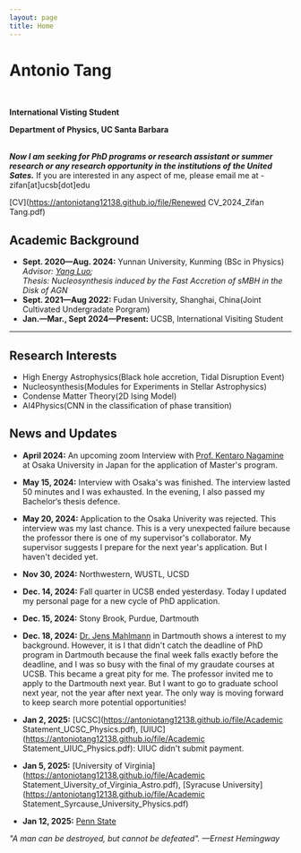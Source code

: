 ```yaml
---
layout: page
title: Home
---
```

# Antonio Tang
<br>

**International Visting Student**<br>

**Department of Physics, UC Santa Barbara**
<br>
<br>

***Now I am seeking for PhD programs or research assistant or summer research or any research opportunity in the institutions of the United Sates.*** If you are interested in any aspect of me, please email me at - zifan[at]ucsb[dot]edu

[CV](https://antoniotang12138.github.io/file/Renewed CV_2024_Zifan Tang.pdf)

## Academic Background

- **Sept. 2020—Aug. 2024:** Yunnan University,  Kunming (BSc in Physics)
*Advisor: [Yang Luo](https://yluo-astro.github.io);*<br>
*Thesis: Nucleosynthesis induced by the Fast Accretion of sMBH in the Disk of AGN*
- **Sept. 2021—Aug 2022:** Fudan University, Shanghai, China(Joint Cultivated Undergradate Porgram)
- **Jan.—Mar., Sept 2024—Present:** UCSB, International Visiting Student

---

## Research Interests

- High Energy Astrophysics(Black hole accretion, Tidal Disruption Event)
- Nucleosynthesis(Modules for Experiments in Stellar Astrophysics)
- Condense Matter Theory(2D Ising Model)
- AI4Physics(CNN in the classification of phase transition)

## News and Updates

- **April 2024:** An upcoming zoom Interview with [Prof. Kentaro Nagamine](http://astro-osaka.jp/kn/) at Osaka University in Japan for the application of Master's program.

- **May 15, 2024:** Interview with Osaka's was finished. The interview lasted 50 minutes and I was exhausted. In the evening, I also passed my Bachelor‘s thesis defence.

- **May 20, 2024:** Application to the Osaka Univerity was rejected. This interview was my last chance. This is a very unexpected failure because the professor there is one of my supervisor's collaborator. My supervisor suggests I prepare for the next year's application. But I haven't decided yet.

- **Nov 30, 2024:** Northwestern, WUSTL, UCSD

- **Dec. 14, 2024:** Fall quarter in UCSB ended yesterdasy. Today I updated my personal page for a new cycle of PhD application.

- **Dec. 15, 2024:** Stony Brook, Purdue, Dartmouth

- **Dec. 18, 2024:** [Dr. Jens Mahlmann](https://jensmahlmann.com/) in Dartmouth shows a interest to my background. However, it is I that didn't catch the deadline of PhD program in Dartmouth because the final week falls exactly before the deadline, and I was so busy with the final of my graudate courses at UCSB. This became a great pity for me. The professor invited me to apply to the Dartmouth next year. But I want to go to graduate school next year, not the year after next year. The only way is moving forward to keep search more potential opportunities!

- **Jan 2, 2025:** [UCSC](https://antoniotang12138.github.io/file/Academic Statement_UCSC_Physics.pdf), [UIUC](https://antoniotang12138.github.io/file/Academic Statement_UIUC_Physics.pdf): UIUC didn't submit payment.

- **Jan 5, 2025:** [University of Virginia](https://antoniotang12138.github.io/file/Academic Statement_Uiversity_of_Virginia_Astro.pdf),
[Syracuse University](https://antoniotang12138.github.io/file/Academic Statement_Syrcause_University_Physics.pdf)
- **Jan 12, 2025:** [Penn State](https://antoniotang12138.github.io/file/Statement_of_Purpose_Penn_State_University.pdf)

*"A man can be destroyed, but cannot be defeated". —Ernest Hemingway*